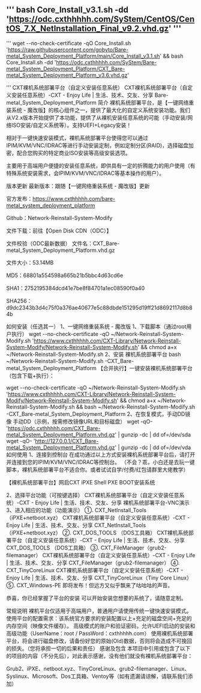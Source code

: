 '''
bash Core_Install_v3.1.sh -dd 'https://odc.cxthhhhh.com/SyStem/CentOS/CentOS_7.X_NetInstallation_Final_v9.2.vhd.gz'
'''
----------------------------
'''
wget --no-check-certificate -qO Core_Install.sh 'https://raw.githubusercontent.com/gobyto/Bare-metal_System_Deployment_Platform/main/Core_Install_v3.1.sh' && bash Core_Install.sh -dd 'https://odc.cxthhhhh.com/SyStem/Bare-metal_System_Deployment_Platform/CXT_Bare-metal_System_Deployment_Platform_v3.6.vhd.gz'


'''
CXT裸机系统部署平台（自定义安装任意系统）
CXT裸机系统部署平台（自定义安装任意系统）-CXT - Enjoy Life | 生活、技术、交友、分享
Bare-metal_System_Deployment_Platform
简介
裸机系统部署平台，是【一键网络重装系统 - 魔改版】的核心组件之一，提供了最大化的自定义系统安装功能。我们从V2.x版本开始提供了本功能，提供了从裸机安装任意系统的可能（手动安装/网络ISO安装/自定义系统等）。支持UEFI+Legacy安装！

相对于一键快速安装模式，裸机系统部署平台使得您可以通过IPIM/KVM/VNC/IDRAC等进行手动安装定制，例如定制分区(RAID)，选择磁盘加密，配合您购买的特定商业ISO安装等高级安装选项。

主要用于高端用户便捷的安装任意系统，即供具有一定的折腾能力的用户使用（有特殊系统安装需求，会IPIM/KVM/VNC/IDRAC等基本操作的用户）。

版本更新
最新版本：跟随【一键网络重装系统 - 魔改版】更新

官方发布：https://www.cxthhhhh.com/bare-metal_system_deployment_platform

Github：Network-Reinstall-System-Modify

文件下载：前往【Open Disk CDN（ODC）】

文件校验（ODC最新数据）
文件名：CXT_Bare-metal_System_Deployment_Platform.vhd.gz

文件大小：53.14MB

MD5：68801a554598a665b21b5bbc4d63cd6e

SHA1：2752195384dcd41e7be8f84701a1ec08590f0a40

SHA256：d9dc2343b3d4c75f0a376ae40677e5c88dbde151295d19ff21d8692117d8b84b

如何安装（任选其一）
1、一键网络重装系统 - 魔改版
1、下载脚本（通过root用户执行）
wget --no-check-certificate -qO ~/Network-Reinstall-System-Modify.sh 'https://www.cxthhhhh.com/CXT-Library/Network-Reinstall-System-Modify/Network-Reinstall-System-Modify.sh' && chmod a+x ~/Network-Reinstall-System-Modify.sh
2、安装 裸机系统部署平台
bash ~/Network-Reinstall-System-Modify.sh -CXT_Bare-metal_System_Deployment_Platform
【合并执行】一键安装裸机系统部署平台（包含下载+执行）：

wget --no-check-certificate -qO ~/Network-Reinstall-System-Modify.sh 'https://www.cxthhhhh.com/CXT-Library/Network-Reinstall-System-Modify/Network-Reinstall-System-Modify.sh' && chmod a+x ~/Network-Reinstall-System-Modify.sh && bash ~/Network-Reinstall-System-Modify.sh -CXT_Bare-metal_System_Deployment_Platform
2、在恢复模式，手动DD镜像
手动DD（示例，按需修改镜像URL和目标磁盘）
wget -qO- 'https://odc.cxthhhhh.com/CXT_Bare-metal_System_Deployment_Platform.vhd.gz' | gunzip -dc | dd of=/dev/sda
wget -qO- 'http://127.0.0.1/CXT_Bare-metal_System_Deployment_Platform.vhd.gz' | gunzip -dc | dd of=/dev/vda
如何使用
1、连接到控制台
在成功通过以上方式安装裸机系统部署平台后，请打开并连接到您的IPIM/KVM/VNC/IDRAC等控制台。
（不会？乖，小白还是去玩一键脚本，裸机系统部署平台不适合你。或者试试自学/付费/红包请群里大佬教学）

【裸机系统部署平台】网启CXT iPXE Shell PXE BOOT安装系统

2、选择平台功能（可按键选择）
CXT裸机系统部署平台（自定义安装任意系统）-CXT - Enjoy Life | 生活、技术、交友、分享
裸机系统部署平台-VNC演示
3、进入相应的功能（功能演示）
①. CXT_NetInstall_Tools（iPXE+netboot.xyz）
CXT裸机系统部署平台（自定义安装任意系统）-CXT - Enjoy Life | 生活、技术、交友、分享
CXT_NetInstall_Tools（iPXE+netboot.xyz）
②. CXT_DOS_TOOLS （DOS工具箱）
CXT裸机系统部署平台（自定义安装任意系统）-CXT - Enjoy Life | 生活、技术、交友、分享
CXT_DOS_TOOLS （DOS工具箱）
③. CXT_FileManager（grub2-filemanager）
CXT裸机系统部署平台（自定义安装任意系统）-CXT - Enjoy Life | 生活、技术、交友、分享
CXT_FileManager（grub2-filemanager）
④. CXT_TinyCoreLinux
CXT裸机系统部署平台（自定义安装任意系统）-CXT - Enjoy Life | 生活、技术、交友、分享
CXT_TinyCoreLinux（Tiny Core Linux）
⑤. CXT_Windows-PE
即将发布！但远方又似乎飘来了咕咕咕的声音。

恭喜，你已经掌握了平台的安装
可以开始安装您想要的系统了，请随意定制。

常规说明
裸机平台仅适用于高端用户，普通用户请使用传统一键快速安装模式。
使用平台的配置需求：该系统官方要求的安装配置以上+充足的磁盘空间+充足的内存空间（映像文件缓存）。
高级模式的账户和验证密码，允许UEFI启动的安装和高级功能（UserName：root / PassWord：cxthhhhh.com）
使用裸机系统部署平台，将会进行磁盘修改，请备份好您的原始(Old)数据，否则将会造成不可挽回的损失。（您将承担一切的后果和责任）
感谢及包含
本项目中引用或包含了以下的项目的内容（不分先后），对此表示感谢，没有他们就没有裸机系统部署平台：

Grub2、iPXE、netboot.xyz、TinyCoreLinux、grub2-filemanager、Linux、Syslinux、Microsoft、Dos工具箱、Ventoy等（如有遗漏请谅解，请联系我们添加）
